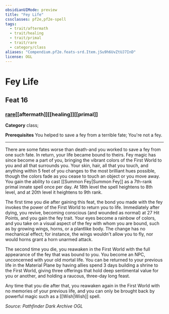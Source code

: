 ```yaml
---
obsidianUIMode: preview
title: "Fey Life"
cssclasses: pf2e,pf2e-spell
tags:
  - trait/aftermath
  - trait/healing
  - trait/primal
  - trait/rare
  - category/class
aliases: "Compendium.pf2e.feats-srd.Item.jSu9h6UvZtUJ7InD"
license: OGL
---
```

# Fey Life
## Feat 16
### [rare](rare.md "Rare Rarity Trait")[[aftermath]][[healing]][[primal]]

**Category** class; 



**Prerequisites** You helped to save a fey from a terrible fate; You're not a fey.
* * *
There are some fates worse than death-and you worked to save a fey from one such fate. In return, your life became bound to theirs. Fey magic has since become a part of you, bringing the vibrant colors of the First World to you and all that surrounds you. Your skin, hair, all that you touch, and anything within 5 feet of you changes to the most brilliant hues possible, though the colors fade as you cease to touch an object or you move away. You gain the ability to cast [[Summon Fey|Summon Fey]] as a 7th-rank primal innate spell once per day. At 18th level the spell heightens to 8th level, and at 20th level it heightens to 9th rank.

The first time you die after gaining this feat, the bond you made with the fey invokes the power of the First World to return you to life. Immediately after dying, you revive, becoming conscious (and wounded as normal) at 27 Hit Points, and you gain the fey trait. Your eyes become a rainbow of colors, and you take on a visual aspect of the fey with whom you are bound, such as by growing wings, horns, or a plantlike body. The change has no mechanical effect; for instance, the wings wouldn't allow you to fly, nor would horns grant a horn unarmed attack.

The second time you die, you reawaken in the First World with the full appearance of the fey that was bound to you. You become an NPC, unconcerned with your old mortal life. You can be returned to your previous life in the Material Plane by having allies spend 3 days building a shrine to the First World, giving three offerings that hold deep sentimental value for you or another, and holding a raucous, three-day long feast.

Any time that you die after that, you reawaken again in the First World with no memories of your previous life, and you can only be brought back by powerful magic such as a [[Wish|Wish]] spell.

*Source: Pathfinder Dark Archive*
*OGL*